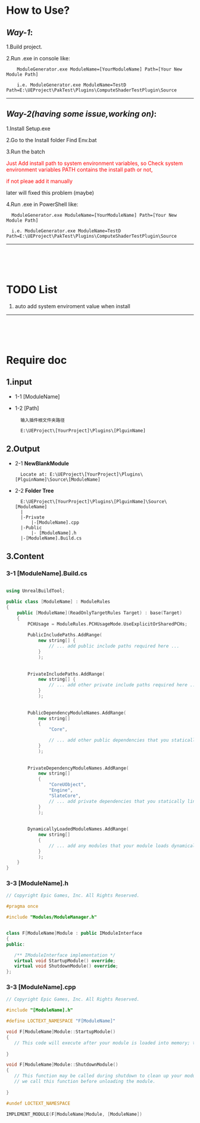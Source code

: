 # How to Use?
## *Way-1*: 

1.Build project. 

2.Run .exe in console like: 
```batch
	ModuleGenerator.exe ModuleName=[YourModuleName] Path=[Your New Module Path]

 	i.e. ModuleGenerator.exe ModuleName=TestD Path=E:\UEProject\PakTest\Plugins\ComputeShaderTestPlugin\Source
``` 

 --- 
 ## *Way-2(having some issue,working on)*: 

  1.Install Setup.exe 

  2.Go to the Install folder Find Env.bat  

  3.Run the batch 
  
  <font color="Red">Just Add  install path to system environment variables, so Check system environment variables PATH contains the install path or not, 
  
  if not pleae add it manually</font> 

  later will fixed this problem (maybe)

  4.Run .exe in PowerShell like: 
  ```
	ModuleGenerator.exe ModuleName=[YourModuleName] Path=[Your New Module Path]

 	i.e. ModuleGenerator.exe ModuleName=TestD Path=E:\UEProject\PakTest\Plugins\ComputeShaderTestPlugin\Source
 ``` 
   ---
  <br>
 <br>
 <br>

# TODO List
1. auto add system enviroment value when install


  ---
  <br>
 <br>
 <br>

  # Require doc
## 1.input
- 1-1 [ModuleName]

- 1-2 [Path] 

        输入插件根文件夹路径 

        E:\UEProject\[YourProject]\Plugins\[PlguinName]

## 2.Output
- 2-1 **NewBlankModule** 

        Locate at: E:\UEProject\[YourProject]\Plugins\[PlguinName]\Source\[ModuleName] 

- 2-2 **Folder Tree** 

        E:\UEProject\[YourProject]\Plugins\[PlguinName]\Source\[ModuleName]
        |
        |-Private
            |-[ModuleName].cpp
        |-Public
            |- [ModuleName].h
        |-[ModuleName].Build.cs 

## 3.Content

### 3-1 [ModuleName].Build.cs 

```c++

using UnrealBuildTool;

public class [ModuleName] : ModuleRules
{
	public [ModuleName](ReadOnlyTargetRules Target) : base(Target)
	{
		PCHUsage = ModuleRules.PCHUsageMode.UseExplicitOrSharedPCHs;
		
		PublicIncludePaths.AddRange(
			new string[] {
				// ... add public include paths required here ...
			}
			);
				
		
		PrivateIncludePaths.AddRange(
			new string[] {
				// ... add other private include paths required here ...
			}
			);
			
		
		PublicDependencyModuleNames.AddRange(
			new string[]
			{
				"Core",

				// ... add other public dependencies that you statically link with here ...
			}
			);
			
		
		PrivateDependencyModuleNames.AddRange(
			new string[]
			{
				"CoreUObject",
				"Engine", 
				"SlateCore",
				// ... add private dependencies that you statically link with here ...	
			}
			);
		
		
		DynamicallyLoadedModuleNames.AddRange(
			new string[]
			{
				// ... add any modules that your module loads dynamically here ...
			}
			);
	}
}

```
  
 ### 3-3 [ModuleName].h

 ```c++
// Copyright Epic Games, Inc. All Rights Reserved.

#pragma once

#include "Modules/ModuleManager.h"


class F[ModuleName]Module : public IModuleInterface
{
public:

	/** IModuleInterface implementation */
	virtual void StartupModule() override;
	virtual void ShutdownModule() override;
};

 ``` 
  




 ### 3-3 [ModuleName].cpp

 ```c++
 // Copyright Epic Games, Inc. All Rights Reserved.

#include "[ModuleName].h"

#define LOCTEXT_NAMESPACE "F[ModuleName]"

void F[ModuleName]Module::StartupModule()
{
	// This code will execute after your module is loaded into memory; the exact timing is specified in the .uplugin file per-module
	
}

void F[ModuleName]Module::ShutdownModule()
{
	// This function may be called during shutdown to clean up your module.  For modules that support dynamic reloading,
	// we call this function before unloading the module.
	
}

#undef LOCTEXT_NAMESPACE
	
IMPLEMENT_MODULE(F[ModuleName]Module, [ModuleName])
 ```
